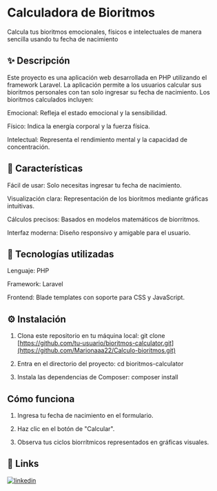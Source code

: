 
# Calculadora de Bioritmos

Calcula tus bioritmos emocionales, físicos e intelectuales de manera sencilla usando tu fecha de nacimiento 

## ✨ Descripción
Este proyecto es una aplicación web desarrollada en PHP utilizando el framework Laravel. La aplicación permite a los usuarios calcular sus bioritmos personales con tan solo ingresar su fecha de nacimiento. Los bioritmos calculados incluyen:

Emocional: Refleja el estado emocional y la sensibilidad.

Físico: Indica la energía corporal y la fuerza física.

Intelectual: Representa el rendimiento mental y la capacidad de concentración.
## 🚀 Características
Fácil de usar: Solo necesitas ingresar tu fecha de nacimiento.

Visualización clara: Representación de los bioritmos mediante gráficas intuitivas.

Cálculos precisos: Basados en modelos matemáticos de biorritmos.

Interfaz moderna: Diseño responsivo y amigable para el usuario.
##  🔧 Tecnologías utilizadas
Lenguaje: PHP

Framework: Laravel

Frontend: Blade templates con soporte para CSS y JavaScript.


## ⚙ Instalación

1. Clona este repositorio en tu máquina local:
git clone [https://github.com/tu-usuario/bioritmos-calculator.git](https://github.com/Marionaaa22/Calculo-bioritmos.git)

2. Entra en el directorio del proyecto:
cd bioritmos-calculator

3. Instala las dependencias de Composer:
composer install

## Cómo funciona 
1. Ingresa tu fecha de nacimiento en el formulario.

2. Haz clic en el botón de "Calcular".

3. Observa tus ciclos biorrítmicos representados en gráficas visuales.
## 🔗 Links
[![linkedin](https://img.shields.io/badge/linkedin-0A66C2?style=for-the-badge&logo=linkedin&logoColor=white)](https://www.linkedin.com/in/mariona-claros-a0552a2b1/)

